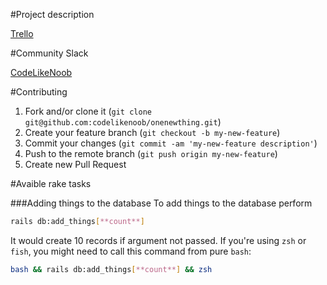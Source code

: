#Project description

[Trello](https://trello.com/b/8j9K5XaA/onenewthing)

#Community Slack

[CodeLikeNoob](http://codelikenoob.frey.su/)

#Contributing

1. Fork and/or clone it (`git clone git@github.com:codelikenoob/onenewthing.git`)
2. Create your feature branch (`git checkout -b my-new-feature`)
3. Commit your changes (`git commit -am 'my-new-feature description'`)
4. Push to the remote branch (`git push origin my-new-feature`)
5. Create new Pull Request

#Avaible rake tasks

###Adding things to the database
To add things to the database perform
```bash
rails db:add_things[**count**]
```
It would create 10 records if argument not passed.
If you're using `zsh` or `fish`, you might need to call this command from pure `bash`:
```bash
bash && rails db:add_things[**count**] && zsh
```
